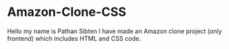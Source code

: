 # Amazon-Clone-CSS
Hello my name is Pathan Sibten I have made an Amazon clone project (only frontend) which includes HTML and CSS code.

